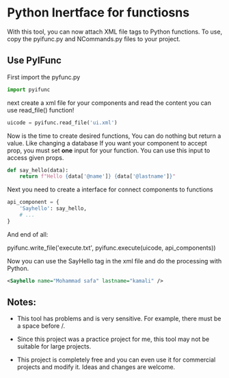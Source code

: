 # Python Inertface for functiosns
With this tool, you can now attach XML file tags to Python functions.
To use, copy the pyifunc.py and NCommands.py files to your project.

## Use PyIFunc
First import the pyfunc.py
```python
import pyifunc
```

next create a xml file for your components and read the content
you can use read_file() function!
```python
uicode = pyifunc.read_file('ui.xml')
```

Now is the time to create desired functions, You can do nothing but return a value. Like changing a database
If you want your component to accept prop, you must set **one** input for your function.
You can use this input to access given props.
```python
def say_hello(data):
    return f"Hello {data['@name']} {data['@lastname']}"
```

Next you need to create a interface for connect components to functions
```python
api_component = {
    'Sayhello': say_hello,
    # ...
}
```

And end of all:

pyifunc.write_file('execute.txt', pyifunc.execute(uicode, api_components))

Now you can use the SayHello tag in the xml file and do the processing with Python.
```xml
<Sayhello name="Mohammad safa" lastname="kamali" />
```

## Notes:
- This tool has problems and is very sensitive. For example, there must be a space before /.

- Since this project was a practice project for me, this tool may not be suitable for large projects.

- This project is completely free and you can even use it for commercial projects and modify it. Ideas and changes are welcome.